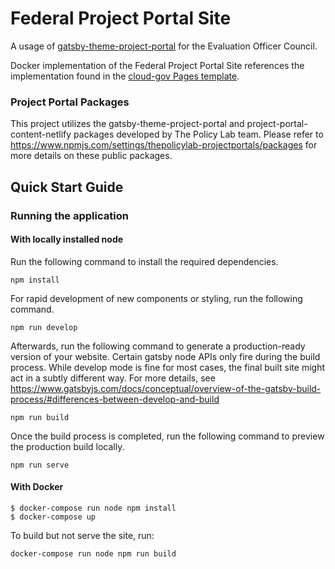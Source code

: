 # Federal Project Portal Site

A usage of [gatsby-theme-project-portal](https://github.com/thepolicylab-projectportals/project-portal-theme) for the Evaluation Officer Council. 

Docker implementation of the Federal Project Portal Site references the implementation found in the [cloud-gov Pages template](https://github.com/cloud-gov/pages-uswds-gatsby). 

### Project Portal Packages
This project utilizes the gatsby-theme-project-portal and project-portal-content-netlify packages developed by The Policy Lab team. 
Please refer to https://www.npmjs.com/settings/thepolicylab-projectportals/packages for more details on these public packages. 

## Quick Start Guide


### Running the application

#### With locally installed node
Run the following command to install the required dependencies.
```shell
npm install
```
For rapid development of new components or styling, run the following command.
```shell
npm run develop
```

Afterwards, run the following command to generate a production-ready version of your website. Certain gatsby node APIs only fire during the build process. While develop mode is fine for most cases, the final built site might act in a subtly different way. For more details, see https://www.gatsbyjs.com/docs/conceptual/overview-of-the-gatsby-build-process/#differences-between-develop-and-build
```shell
npm run build
```
Once the build process is completed, run the following command to preview the production build locally.
```shell
npm run serve
```


#### With Docker
    $ docker-compose run node npm install
    $ docker-compose up

To build but not serve the site, run:
```
docker-compose run node npm run build
```
